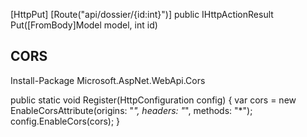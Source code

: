 
[HttpPut]
[Route("api/dossier/{id:int}")]
public IHttpActionResult Put([FromBody]Model model, int id)

CORS
----
Install-Package Microsoft.AspNet.WebApi.Cors

public static void Register(HttpConfiguration config) {
	var cors = new EnableCorsAttribute(origins: "*", headers: "*", methods: "*");
	config.EnableCors(cors);
}